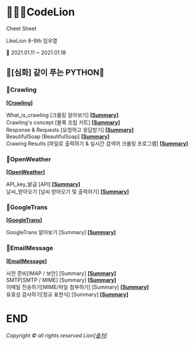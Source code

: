 # 👨🏻‍🏫CodeLion
Cheet Sheet

LikeLion 8-9th 임우열

📖 2021.01.11 ~ 2021.01.18

## 🙏[심화] 같이 푸는 PYTHON🙏

### 📌Crawling

**[[Crawling](/[심화]_같이_푸는_PYTHON/[Step1]_실시간검색어확인하기/Crawling.py)]**<br/> 

What_is_crawling [크롤링 알아보기] **[[Summary](/[심화]_같이_푸는_PYTHON/[Step1]_실시간검색어확인하기/What_is_crawling.md)]**<br/>
Crawling's concept [블록 조립 키트] **[[Summary](/[심화]_같이_푸는_PYTHON/[Step1]_실시간검색어확인하기/Crawling's_concept.md)]**<br/>
Response & Requests [요청하고 응답받기] **[[Summary](/[심화]_같이_푸는_PYTHON/[Step1]_실시간검색어확인하기/Respose&Requests.md)]**<br/>
BeautifulSoap [BeautifulSoap] **[[Summary](/[심화]_같이_푸는_PYTHON/[Step1]_실시간검색어확인하기/BeautifulSoap.md)]**<br/>
Crawing Results [파일로 출력하기 & 실시간 검색어 크롤링 프로그램] **[[Summary](/[심화]_같이_푸는_PYTHON/[Step1]_실시간검색어확인하기/Crawling_Results.md)]**<br/>

### 📌OpenWeather

**[[OpenWeather](/[심화]_같이_푸는_PYTHON/[Step2]_날씨정보받아오기/OpenWeather.py)]**<br/> 

API_key_발급 [API] **[[Summary](/[심화]_같이_푸는_PYTHON/[Step2]_날씨정보받아오기/API_key_발급.md)]**<br/>
날씨_받아오기 [날씨 받아오기 및 출력하기] **[[Summary](/[심화]_같이_푸는_PYTHON/[Step2]_날씨정보받아오기/날씨_받아오기.md)]**<br/>

### 📌GoogleTrans

**[[GoogleTrans](/[심화]_같이_푸는_PYTHON/[Step3]_번역하기/translate.py)]**<br/> 

GoogleTrans 알아보기 [Summary] **[[Summary](/[심화]_같이_푸는_PYTHON/[Step3]_번역하기/googletrans_알아보기.md)]**<br/>

### 📌EmailMessage

**[[EmailMessage](/[심화]_같이_푸는_PYTHON/[Step4]_메일_보내기/EmailMessage.py)]**<br/> 

사전 준비[IMAP / 보안] [Summary] **[[Summary](/[심화]_같이_푸는_PYTHON/[Step4]_메일_보내기/IMAP_보안.md)]**<br/>
SMTP[SMTP / MIME] [Summary] **[[Summary](/[심화]_같이_푸는_PYTHON/[Step4]_메일_보내기/SMTP.md)]**<br/>
이메일 전송하기[MIME/파일 첨부하기] [Summary] **[[Summary](/[심화]_같이_푸는_PYTHON/[Step4]_메일_보내기/이메일_전송하기.md)]**<br/>
유효성 검사하기[정규 표현식] [Summary] **[[Summary](/[심화]_같이_푸는_PYTHON/[Step4]_메일_보내기/유효성_검사하기.md)]**<br/>


# END

*Copyright © all rights reserved Lion[[출처](https://www.codelion.net)]*
